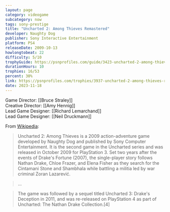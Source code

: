```yaml
---
layout: page
category: videogame
subcategory: now
tags: sony-prestige
title: "Uncharted 2: Among Thieves Remastered"
developer: Naughty Dog
publisher: Sony Interactive Entertainment
platform: PS4
releaseDate: 2009-10-13
howlongtobeat: 22
difficulty: 5/10
trophyGuide: https://psnprofiles.com/guide/3423-uncharted-2-among-thieves-remastered-trophy-guide
durationHours: 10
trophies: 16/53
percent: 30%
link: https://psnprofiles.com/trophies/3937-uncharted-2-among-thieves-remastered/barrelofjuice
date: 2023-11-18
---
```


Game Director: [[Bruce Straley]]
<br>Creative Director: [[Amy Hennig]]
<br>Lead Game Designer: [[Richard Lemarchand]]
<br>Lead Game Designer: [[Neil Druckmann]]

From [Wikipedia](https://en.wikipedia.org/wiki/Uncharted_2:_Among_Thieves):

> Uncharted 2: Among Thieves is a 2009 action-adventure game developed by Naughty Dog and published by Sony Computer Entertainment. It is the second game in the Uncharted series and was released in October 2009 for PlayStation 3. Set two years after the events of Drake's Fortune (2007), the single-player story follows Nathan Drake, Chloe Frazer, and Elena Fisher as they search for the Cintamani Stone and Shambhala while battling a militia led by war criminal Zoran Lazarević.

> …

> The game was followed by a sequel titled Uncharted 3: Drake's Deception in 2011, and was re-released on PlayStation 4 as part of Uncharted: The Nathan Drake Collection.[4]
